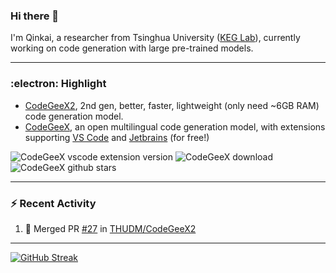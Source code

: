 ### Hi there 👋

I'm Qinkai, a researcher from Tsinghua University ([KEG Lab](https://github.com/THUDM)), currently working on code generation with large pre-trained models.

---

### :electron: Highlight

* [CodeGeeX2](https://github.com/THUDM/CodeGeeX2), 2nd gen, better, faster, lightweight (only need ~6GB RAM) code generation model.
* [CodeGeeX](https://github.com/THUDM/CodeGeeX), an open multilingual code generation model, with extensions supporting [VS Code](https://marketplace.visualstudio.com/items?itemName=aminer.codegeex) and [Jetbrains](https://plugins.jetbrains.com/plugin/20587-codegeex) (for free!)

![CodeGeeX vscode extension version](https://img.shields.io/visual-studio-marketplace/v/aminer.codegeex?colorA=0B9FE0&colorB=brightgreen)
![CodeGeeX download](https://img.shields.io/visual-studio-marketplace/d/aminer.codegeex?colorA=0B9FE0&colorB=brightgreen)
![CodeGeeX github stars](https://img.shields.io/github/stars/THUDM/CodeGeeX?style=social)

---

### :zap: Recent Activity

<!--START_SECTION:activity-->
1. 🎉 Merged PR [#27](https://github.com/THUDM/CodeGeeX2/pull/27) in [THUDM/CodeGeeX2](https://github.com/THUDM/CodeGeeX2)
<!--END_SECTION:activity-->

---

[![GitHub Streak](https://streak-stats.demolab.com/?user=Stanislas0&theme=github-dark-blue)](https://git.io/streak-stats)
